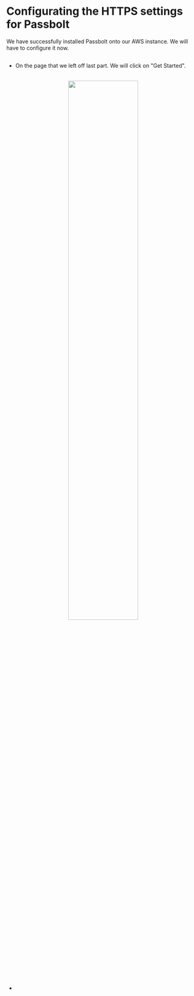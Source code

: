# Configurating the HTTPS settings for Passbolt

We have successfully installed Passbolt onto our AWS instance. We will have to configure it now.

<h2></h2>

- On the page that we left off last part. We will click on "Get Started".

<p align="center">
<br/>
<img src="https://i.imgur.com/1W8bBsl.png" height="60%" width="60%" alt=""/>
<br />

- 
